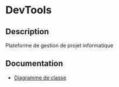 # DevTools

## Description

Plateforme de gestion de projet informatique

## Documentation

* [Diagramme de classe](public/docs/class_diagram.md)
